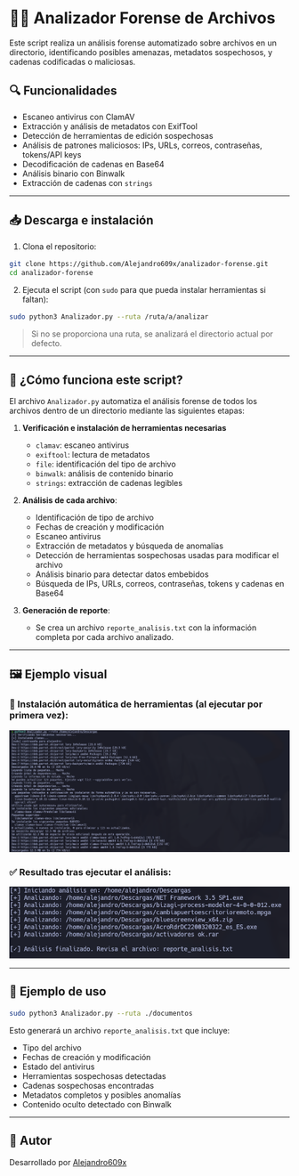 
# 🕵️‍♂️ Analizador Forense de Archivos

Este script realiza un análisis forense automatizado sobre archivos en un directorio, identificando posibles amenazas, metadatos sospechosos, y cadenas codificadas o maliciosas.

## 🔍 Funcionalidades

- Escaneo antivirus con ClamAV
- Extracción y análisis de metadatos con ExifTool
- Detección de herramientas de edición sospechosas
- Análisis de patrones maliciosos: IPs, URLs, correos, contraseñas, tokens/API keys
- Decodificación de cadenas en Base64
- Análisis binario con Binwalk
- Extracción de cadenas con `strings`

---

## 📥 Descarga e instalación

1. Clona el repositorio:

```bash
git clone https://github.com/Alejandro609x/analizador-forense.git
cd analizador-forense
````

2. Ejecuta el script (con `sudo` para que pueda instalar herramientas si faltan):

```bash
sudo python3 Analizador.py --ruta /ruta/a/analizar
```

> Si no se proporciona una ruta, se analizará el directorio actual por defecto.

---

## 🧠 ¿Cómo funciona este script?

El archivo `Analizador.py` automatiza el análisis forense de todos los archivos dentro de un directorio mediante las siguientes etapas:

1. **Verificación e instalación de herramientas necesarias**

   * `clamav`: escaneo antivirus
   * `exiftool`: lectura de metadatos
   * `file`: identificación del tipo de archivo
   * `binwalk`: análisis de contenido binario
   * `strings`: extracción de cadenas legibles

2. **Análisis de cada archivo**:

   * Identificación de tipo de archivo
   * Fechas de creación y modificación
   * Escaneo antivirus
   * Extracción de metadatos y búsqueda de anomalías
   * Detección de herramientas sospechosas usadas para modificar el archivo
   * Análisis binario para detectar datos embebidos
   * Búsqueda de IPs, URLs, correos, contraseñas, tokens y cadenas en Base64

3. **Generación de reporte**:

   * Se crea un archivo `reporte_analisis.txt` con la información completa por cada archivo analizado.

---

## 🖼 Ejemplo visual

### 🔧 Instalación automática de herramientas (al ejecutar por primera vez):

![Descarga de herramientas necesarias](./Imagenes/Descarga.png)

### ✅ Resultado tras ejecutar el análisis:

![Resultado del análisis forense](./Imagenes/Resultado.png)

---

## 📂 Ejemplo de uso

```bash
sudo python3 Analizador.py --ruta ./documentos
```

Esto generará un archivo `reporte_analisis.txt` que incluye:

* Tipo del archivo
* Fechas de creación y modificación
* Estado del antivirus
* Herramientas sospechosas detectadas
* Cadenas sospechosas encontradas
* Metadatos completos y posibles anomalías
* Contenido oculto detectado con Binwalk
  
---

## 🤝 Autor

Desarrollado por [Alejandro609x](https://github.com/Alejandro609x)

